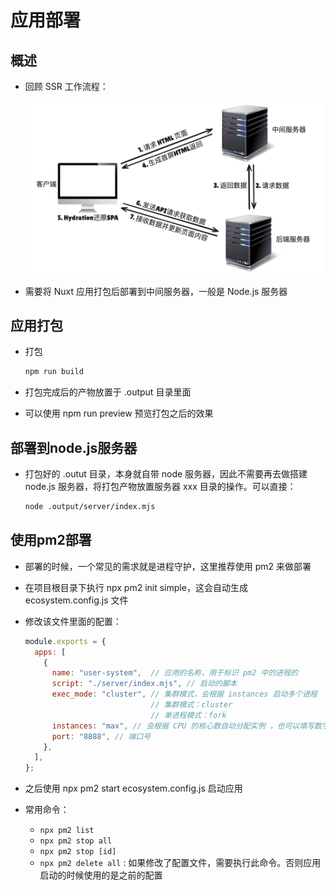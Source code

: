 # 应用部署

## 概述

+ 回顾 SSR 工作流程：

  ![alt text](images/SSR运行流程.png)

+ 需要将 Nuxt 应用打包后部署到中间服务器，一般是 Node.js 服务器

## 应用打包

+ 打包

  ```bash
  npm run build
  ```

+ 打包完成后的产物放置于 .output 目录里面

+ 可以使用 npm run preview 预览打包之后的效果

## 部署到node.js服务器

+ 打包好的 .outut 目录，本身就自带 node 服务器，因此不需要再去做搭建 node.js 服务器，将打包产物放置服务器 xxx 目录的操作。可以直接：

  ```bash
  node .output/server/index.mjs
  ```

## 使用pm2部署

+ 部署的时候，一个常见的需求就是进程守护，这里推荐使用 pm2 来做部署

+ 在项目根目录下执行 npx pm2 init simple，这会自动生成 ecosystem.config.js 文件

+ 修改该文件里面的配置：

  ```js
  module.exports = {
    apps: [
      {
        name: "user-system",  // 应用的名称，用于标识 pm2 中的进程的
        script: "./server/index.mjs", // 启动的脚本
        exec_mode: "cluster", // 集群模式，会根据 instances 启动多个进程
                              // 集群模式：cluster
                              // 单进程模式：fork
        instances: "max", // 会根据 CPU 的核心数自动分配实例 ，也可以填写数字
        port: "8888", // 端口号
      },
    ],
  };
  ```

+ 之后使用 npx pm2 start ecosystem.config.js 启动应用

+ 常用命令：

  + `npx pm2 list`
  + `npx pm2 stop all`
  + `npx pm2 stop [id]`
  + `npx pm2 delete all` : 如果修改了配置文件，需要执行此命令。否则应用启动的时候使用的是之前的配置
